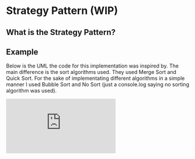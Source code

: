 # Strategy Pattern (WIP)

## What is the Strategy Pattern?

## Example

Below is the UML the code for this implementation was inspired by. The main difference is the sort algorithms used. They used Merge Sort and Quick Sort. For the sake of implementating different algorithms in a simple manner I used Bubble Sort and No Sort (just a console.log saying no sorting algorithm was used). 

![UML Image](https://java2blog.com/wp-content/webpc-passthru.php?src=https://java2blog.com/wp-content/uploads/2018/04/classDigramStrategyPattern.jpg&nocache=1)
